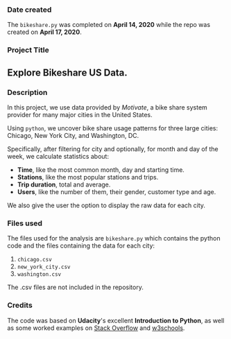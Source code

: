 ### Date created
The `bikeshare.py` was completed on **April 14, 2020** while the repo was created on **April 17, 2020**.

### Project Title
## Explore Bikeshare US Data.

### Description
In this project, we use data provided by _Motivate_, a bike share system provider for many major cities in the United States.

Using `python`, we uncover bike share usage patterns for three large cities: Chicago, New York City, and Washington, DC.

Specifically, after filtering for city and optionally, for month and day of the week, we calculate statistics about:
* **Time**, like the most common month, day and starting time.
* **Stations**, like the most popular stations and trips.
* **Trip duration**, total and average.
* **Users**, like the number of them, their gender, customer type and age.

We also give the user the option to display the raw data for each city.

### Files used
The files used for the analysis are `bikeshare.py` which contains the python code and the files containing the data for each city:
1. `chicago.csv`
2. `new_york_city.csv`
3. `washington.csv`

The .csv files are not included in the repository.

### Credits
The code was based on **Udacity**'s excellent **Introduction to Python**, as well as some worked examples on [Stack Overflow](stackoverflow.com) and [w3schools](https://www.w3schools.com).
